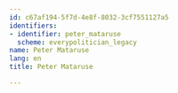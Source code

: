 ```yaml
---
id: c67af194-5f7d-4e8f-8032-3cf7551127a5
identifiers:
- identifier: peter_mataruse
  scheme: everypolitician_legacy
name: Peter Mataruse
lang: en
title: Peter Mataruse

---
```

